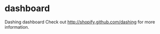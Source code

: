 dashboard
=========

Dashing dashboard
Check out http://shopify.github.com/dashing for more information.